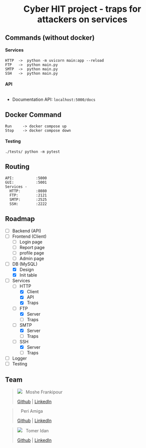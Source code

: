 <h1 align="center"> Cyber HIT project - traps for attackers on services </h1>


## Commands (without docker)
#### Services
```
HTTP  ->  python -m uvicorn main:app --reload 
FTP   ->  python main.py
SMTP  ->  python main.py
SSH   ->  python main.py
```
#### API
```

```
- Documentation API: `localhost:5000/docs`

## Docker Command
```
Run     -> docker compose up
Stop    -> docker compose down
```

#### Testing
` ./tests/ python -m pytest `

## Routing
```
API:          :5000
GUI:          :5001
Services -
  HTTP:       :8080
  FTP:        :2121
  SMTP:       :2525
  SSH:        :2222
```



## Roadmap
- [ ] Backend (API)
- [ ] Frontend (Client)
  - [ ] Login page
  - [ ] Report page
  - [ ] profile page
  - [ ] Admin page
- [ ] DB (MySQL)
  - [x] Design
  - [x] Init table
- [ ] Services
  - [ ] HTTP
    - [x] Client
    - [x] API
    - [x] Traps
  - [ ] FTP
    - [x] Server
    - [ ] Traps
  - [ ] SMTP
    - [x] Server
    - [ ] Traps
  - [ ] SSH
    - [x] Server
    - [ ] Traps
- [ ] Logger
- [ ] Testing

## Team
> <a href="https://github.com/mfrankii"><kbd><img src="https://avatars.githubusercontent.com/u/88384146?s=30"/></kbd></a> &nbsp; Moshe Frankipour
>
> [Github](https://github.com/mfrankii) | [LinkedIn](https://www.linkedin.com/in/moshe-frank/) 

> <a href="https://github.com/PeriAmiga"><kbd><img src=""/></kbd></a> &nbsp; Peri Amiga
>
> [Github](https://github.com/PeriAmiga) | [LinkedIn](https://www.linkedin.com/in/peri-amiga-294815246/) 

> <a href="https://github.com/tomerIdan"><kbd><img src="https://avatars.githubusercontent.com/u/105118970?s=30"/></kbd></a> &nbsp; Tomer Idan
>
> [Github](https://github.com/tomerIdan) | [LinkedIn](https://www.linkedin.com/in/tomer-idan-38015b22b/) 
